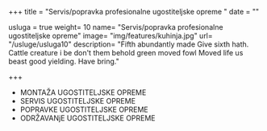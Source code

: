 +++
title = "Servis/popravka profesionalne ugostiteljske opreme "
date = ""

usluga = true
weight= 10
name= "Servis/popravka profesionalne ugostiteljske opreme"
image= "img/features/kuhinja.jpg"
url= "/usluge/usluga10"
description= "Fifth abundantly made Give sixth hath. Cattle creature i be don't them behold green moved fowl Moved life us beast good yielding. Have bring."

+++
 - MONTAŽA UGOSTITELJSKE OPREME
- SERVIS UGOSTITELJSKE OPREME
- POPRAVKE UGOSTITELJSKE OPREME
- ODRŽAVANjE UGOSTITELJSKE OPREME